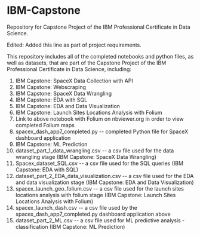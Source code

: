 # IBM-Capstone
Repository for Capstone Project of the IBM Professional Certificate in Data Science.

Edited: Added this line as part of project requirements.

This repository includes all of the completed notebooks and python files, as well as datasets, that are part of the Capstone Project of the IBM Professional Certificate in Data Science, including:

1. IBM Capstone: SpaceX Data Collection with API
2. IBM Capstone: Webscraping
3. IBM Capstone: SpaceX Data Wrangling
4. IBM Capstone: EDA with SQL
5. IBM Capstone: EDA and Data Visualization
6. IBM Capstone: Launch Sites Locations Analysis with Folium
7. Link to above notebook with Folium on nbviewer.org in order to view completed Folium maps
8. spacex_dash_app7_completed.py -- completed Python file for SpaceX dashboard application
9. IBM Capstone: ML Prediction
10. dataset_part_1_data_wrangling.csv -- a csv file used for the data wrangling stage (IBM Capstone: SpaceX Data Wrangling)
11. Spacex_dataset_SQL.csv -- a csv file used for the SQL queries (IBM Capstone: EDA with SQL)
12. dataset_part_2_EDA_data_visualization.csv -- a csv file used for the EDA and data visualization stage (IBM Capstone: EDA and Data Visualization)
13. spacex_launch_geo_folium.csv -- a csv file used for the launch sites locations analysis with folium stage (IBM Capstone: Launch Sites Locations Analysis with Folium)
14. spacex_launch_dash.csv -- a csv file used by the spacex_dash_app7_completed.py dashboard application above
15. dataset_part_2_ML.csv -- a csv file used for ML predictive analysis - classification (IBM Capstone: ML Prediction)
